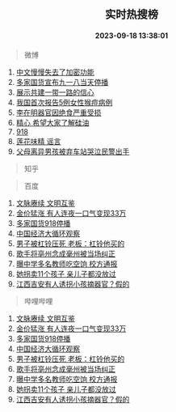 <div align="center"><h2>实时热搜榜</h2><h4>2023-09-18 13:38:01</h4></div>

> 微博  

1. [中文慢慢失去了加密功能](https://s.weibo.com/weibo?q=%E4%B8%AD%E6%96%87%E6%85%A2%E6%85%A2%E5%A4%B1%E5%8E%BB%E4%BA%86%E5%8A%A0%E5%AF%86%E5%8A%9F%E8%83%BD&t=31&band_rank=1&Refer=top)<br />
2. [多家国货宣布九一八当天停播](https://s.weibo.com/weibo?q=%23%E5%A4%9A%E5%AE%B6%E5%9B%BD%E8%B4%A7%E5%AE%A3%E5%B8%83%E4%B9%9D%E4%B8%80%E5%85%AB%E5%BD%93%E5%A4%A9%E5%81%9C%E6%92%AD%23&t=31&band_rank=2&Refer=top)<br />
3. [展示共建一带一路的信心](https://s.weibo.com/weibo?q=%23%E5%B1%95%E7%A4%BA%E5%85%B1%E5%BB%BA%E4%B8%80%E5%B8%A6%E4%B8%80%E8%B7%AF%E7%9A%84%E4%BF%A1%E5%BF%83%23&t=31&band_rank=3&Refer=top)<br />
4. [我国首次报告5例女性猴痘病例](https://s.weibo.com/weibo?q=%23%E6%88%91%E5%9B%BD%E9%A6%96%E6%AC%A1%E6%8A%A5%E5%91%8A5%E4%BE%8B%E5%A5%B3%E6%80%A7%E7%8C%B4%E7%97%98%E7%97%85%E4%BE%8B%23&t=31&band_rank=4&Refer=top)<br />
5. [李在明器官因绝食严重受损](https://s.weibo.com/weibo?q=%23%E6%9D%8E%E5%9C%A8%E6%98%8E%E5%99%A8%E5%AE%98%E5%9B%A0%E7%BB%9D%E9%A3%9F%E4%B8%A5%E9%87%8D%E5%8F%97%E6%8D%9F%23&t=31&band_rank=5&Refer=top)<br />
6. [精心 希望大家了解硅油](https://s.weibo.com/weibo?q=%E7%B2%BE%E5%BF%83%20%E5%B8%8C%E6%9C%9B%E5%A4%A7%E5%AE%B6%E4%BA%86%E8%A7%A3%E7%A1%85%E6%B2%B9&t=31&band_rank=6&Refer=top)<br />
7. [918](https://s.weibo.com/weibo?q=%23918%23&t=31&band_rank=7&Refer=top)<br />
8. [莲花味精 谣言](https://s.weibo.com/weibo?q=%E8%8E%B2%E8%8A%B1%E5%91%B3%E7%B2%BE%20%E8%B0%A3%E8%A8%80&t=31&band_rank=8&Refer=top)<br />
9. [父母离异男孩被弃车站哭泣民警出手](https://s.weibo.com/weibo?q=%23%E7%88%B6%E6%AF%8D%E7%A6%BB%E5%BC%82%E7%94%B7%E5%AD%A9%E8%A2%AB%E5%BC%83%E8%BD%A6%E7%AB%99%E5%93%AD%E6%B3%A3%E6%B0%91%E8%AD%A6%E5%87%BA%E6%89%8B%23&t=31&band_rank=9&Refer=top)<br />

> 知乎  


> 百度  

1. [文脉赓续 文明互鉴](https://www.baidu.com/s?wd=%E6%96%87%E8%84%89%E8%B5%93%E7%BB%AD+%E6%96%87%E6%98%8E%E4%BA%92%E9%89%B4&sa=fyb_news&rsv_dl=fyb_news)<br />
2. [金价猛涨 有人连夜一口气变现33万](https://www.baidu.com/s?wd=%E9%87%91%E4%BB%B7%E7%8C%9B%E6%B6%A8+%E6%9C%89%E4%BA%BA%E8%BF%9E%E5%A4%9C%E4%B8%80%E5%8F%A3%E6%B0%94%E5%8F%98%E7%8E%B033%E4%B8%87&sa=fyb_news&rsv_dl=fyb_news)<br />
3. [多家国货918停播](https://www.baidu.com/s?wd=%E5%A4%9A%E5%AE%B6%E5%9B%BD%E8%B4%A7918%E5%81%9C%E6%92%AD&sa=fyb_news&rsv_dl=fyb_news)<br />
4. [中国经济大循环观察](https://www.baidu.com/s?wd=%E4%B8%AD%E5%9B%BD%E7%BB%8F%E6%B5%8E%E5%A4%A7%E5%BE%AA%E7%8E%AF%E8%A7%82%E5%AF%9F&sa=fyb_news&rsv_dl=fyb_news)<br />
5. [男子被杠铃压死 老板：杠铃他买的](https://www.baidu.com/s?wd=%E7%94%B7%E5%AD%90%E8%A2%AB%E6%9D%A0%E9%93%83%E5%8E%8B%E6%AD%BB+%E8%80%81%E6%9D%BF%EF%BC%9A%E6%9D%A0%E9%93%83%E4%BB%96%E4%B9%B0%E7%9A%84&sa=fyb_news&rsv_dl=fyb_news)<br />
6. [歌手将亳州念成毫州被当场纠正](https://www.baidu.com/s?wd=%E6%AD%8C%E6%89%8B%E5%B0%86%E4%BA%B3%E5%B7%9E%E5%BF%B5%E6%88%90%E6%AF%AB%E5%B7%9E%E8%A2%AB%E5%BD%93%E5%9C%BA%E7%BA%A0%E6%AD%A3&sa=fyb_news&rsv_dl=fyb_news)<br />
7. [曝中学多名教师吃空饷 校方通报](https://www.baidu.com/s?wd=%E6%9B%9D%E4%B8%AD%E5%AD%A6%E5%A4%9A%E5%90%8D%E6%95%99%E5%B8%88%E5%90%83%E7%A9%BA%E9%A5%B7+%E6%A0%A1%E6%96%B9%E9%80%9A%E6%8A%A5&sa=fyb_news&rsv_dl=fyb_news)<br />
8. [她拐卖11个孩子 亲儿子都没放过](https://www.baidu.com/s?wd=%E5%A5%B9%E6%8B%90%E5%8D%9611%E4%B8%AA%E5%AD%A9%E5%AD%90+%E4%BA%B2%E5%84%BF%E5%AD%90%E9%83%BD%E6%B2%A1%E6%94%BE%E8%BF%87&sa=fyb_news&rsv_dl=fyb_news)<br />
9. [江西吉安有人诱拐小孩摘器官？假的](https://www.baidu.com/s?wd=%E6%B1%9F%E8%A5%BF%E5%90%89%E5%AE%89%E6%9C%89%E4%BA%BA%E8%AF%B1%E6%8B%90%E5%B0%8F%E5%AD%A9%E6%91%98%E5%99%A8%E5%AE%98%EF%BC%9F%E5%81%87%E7%9A%84&sa=fyb_news&rsv_dl=fyb_news)<br />

> 哔哩哔哩  

1. [文脉赓续 文明互鉴](https://www.baidu.com/s?wd=%E6%96%87%E8%84%89%E8%B5%93%E7%BB%AD+%E6%96%87%E6%98%8E%E4%BA%92%E9%89%B4&sa=fyb_news&rsv_dl=fyb_news)<br />
2. [金价猛涨 有人连夜一口气变现33万](https://www.baidu.com/s?wd=%E9%87%91%E4%BB%B7%E7%8C%9B%E6%B6%A8+%E6%9C%89%E4%BA%BA%E8%BF%9E%E5%A4%9C%E4%B8%80%E5%8F%A3%E6%B0%94%E5%8F%98%E7%8E%B033%E4%B8%87&sa=fyb_news&rsv_dl=fyb_news)<br />
3. [多家国货918停播](https://www.baidu.com/s?wd=%E5%A4%9A%E5%AE%B6%E5%9B%BD%E8%B4%A7918%E5%81%9C%E6%92%AD&sa=fyb_news&rsv_dl=fyb_news)<br />
4. [中国经济大循环观察](https://www.baidu.com/s?wd=%E4%B8%AD%E5%9B%BD%E7%BB%8F%E6%B5%8E%E5%A4%A7%E5%BE%AA%E7%8E%AF%E8%A7%82%E5%AF%9F&sa=fyb_news&rsv_dl=fyb_news)<br />
5. [男子被杠铃压死 老板：杠铃他买的](https://www.baidu.com/s?wd=%E7%94%B7%E5%AD%90%E8%A2%AB%E6%9D%A0%E9%93%83%E5%8E%8B%E6%AD%BB+%E8%80%81%E6%9D%BF%EF%BC%9A%E6%9D%A0%E9%93%83%E4%BB%96%E4%B9%B0%E7%9A%84&sa=fyb_news&rsv_dl=fyb_news)<br />
6. [歌手将亳州念成毫州被当场纠正](https://www.baidu.com/s?wd=%E6%AD%8C%E6%89%8B%E5%B0%86%E4%BA%B3%E5%B7%9E%E5%BF%B5%E6%88%90%E6%AF%AB%E5%B7%9E%E8%A2%AB%E5%BD%93%E5%9C%BA%E7%BA%A0%E6%AD%A3&sa=fyb_news&rsv_dl=fyb_news)<br />
7. [曝中学多名教师吃空饷 校方通报](https://www.baidu.com/s?wd=%E6%9B%9D%E4%B8%AD%E5%AD%A6%E5%A4%9A%E5%90%8D%E6%95%99%E5%B8%88%E5%90%83%E7%A9%BA%E9%A5%B7+%E6%A0%A1%E6%96%B9%E9%80%9A%E6%8A%A5&sa=fyb_news&rsv_dl=fyb_news)<br />
8. [她拐卖11个孩子 亲儿子都没放过](https://www.baidu.com/s?wd=%E5%A5%B9%E6%8B%90%E5%8D%9611%E4%B8%AA%E5%AD%A9%E5%AD%90+%E4%BA%B2%E5%84%BF%E5%AD%90%E9%83%BD%E6%B2%A1%E6%94%BE%E8%BF%87&sa=fyb_news&rsv_dl=fyb_news)<br />
9. [江西吉安有人诱拐小孩摘器官？假的](https://www.baidu.com/s?wd=%E6%B1%9F%E8%A5%BF%E5%90%89%E5%AE%89%E6%9C%89%E4%BA%BA%E8%AF%B1%E6%8B%90%E5%B0%8F%E5%AD%A9%E6%91%98%E5%99%A8%E5%AE%98%EF%BC%9F%E5%81%87%E7%9A%84&sa=fyb_news&rsv_dl=fyb_news)<br />
